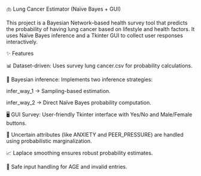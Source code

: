 🫁 Lung Cancer Estimator (Naïve Bayes + GUI)

This project is a Bayesian Network–based health survey tool that predicts the probability of having lung cancer based on lifestyle and health factors.
It uses Naïve Bayes inference and a Tkinter GUI to collect user responses interactively.

✨ Features

📊 Dataset-driven: Uses survey lung cancer.csv for probability calculations.

🤖 Bayesian inference: Implements two inference strategies:

infer_way_1 → Sampling-based estimation.

infer_way_2 → Direct Naïve Bayes probability computation.

🖥️ GUI Survey: User-friendly Tkinter interface with Yes/No and Male/Female buttons.

🔎 Uncertain attributes (like ANXIETY and PEER_PRESSURE) are handled using probabilistic marginalization.

📈 Laplace smoothing ensures robust probability estimates.

🛑 Safe input handling for AGE and invalid entries.